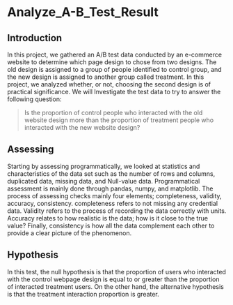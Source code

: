# Analyze_A-B_Test_Result

## Introduction
In this project, we gathered an A/B test data conducted by an e-commerce website to determine which page design to chose from two designs. The old design is assigned to a group of people identified to control group, and the new design is assigned to another group called treatment. In this project, we analyzed whether, or not, choosing the second design is of practical significance.
We will Investigate the test data to try to answer the following question:

> Is the proportion of control people who interacted with the old website design more than the proportion of treatment people who interacted with the new website design?

## Assessing
Starting by assessing programmatically, we looked at statistics and characteristics of the data set such as the number
of rows and columns, duplicated data, missing data, and Null-value data. Programmatical assessment is mainly done through pandas, numpy, and matplotlib. The process of assessing checks mainly four elements; completeness, validity, accuracy, consistency. completeness refers to not missing any credential data. Validity refers to the process of recording the data correctly with units. Accuracy relates to how realistic is the data; how is it close to the true value? Finally, consistency is how all the data complement each other to provide a clear picture of the phenomenon. 

## Hypothesis
In this test, the null hypothesis is that the proportion of users who interacted with the control webpage design is equal to or greater than the proportion of interacted treatment users. On the other hand, the alternative hypothesis is that the treatment interaction proportion is greater.

